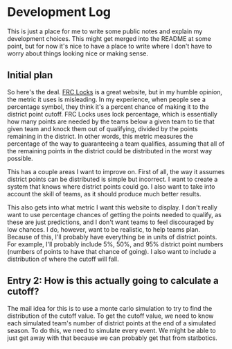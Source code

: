 # Development Log

This is just a place for me to write some public notes and explain my development choices. This might get merged into the README at some point, but for now it's nice to have a place to write where I don't have to worry about things looking nice or making sense.

## Initial plan

So here's the deal. [FRC Locks](https://frclocks.com/) is a great website, but in my humble opinion, the metric it uses is misleading. In my experience, when people see a percentage symbol, they think it's a percent chance of making it to the district point cutoff. FRC Locks uses lock percentage, which is essentially how many points are needed by the teams below a given team to tie that given team and knock them out of qualifying, divided by the points remaining in the district. In other words, this metric measures the percentage of the way to guaranteeing a team qualifies, assuming that all of the remaining points in the district could be distributed in the worst way possible.

This has a couple areas I want to improve on. First of all, the way it assumes district points can be distributed is simple but incorrect. I want to create a system that knows where district points could go. I also want to take into account the skill of teams, as it should produce much better results.

This also gets into what metric I want this website to display. I don't really want to use percentage chances of getting the points needed to qualify, as these are just predictions, and I don't want teams to feel discouraged by low chances. I do, however, want to be realistic, to help teams plan. Because of this, I'll probably have everything be in units of district points. For example, I'll probably include 5%, 50%, and 95% district point numbers (numbers of points to have that chance of going). I also want to include a distribution of where the cutoff will fall.

## Entry 2: How is this actually going to calculate a cutoff?

The mail idea for this is to use a monte carlo simulation to try to find the distribution of the cutoff value. To get the cutoff value, we need to know each simulated team's number of district points at the end of a simulated season. To do this, we need to simulate every event. We might be able to just get away with that because we can probably get that from statbotics.